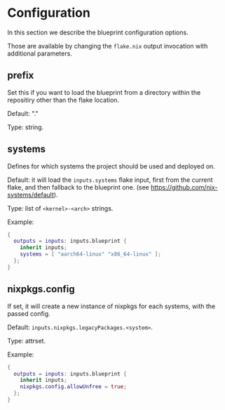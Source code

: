 # Configuration

In this section we describe the blueprint configuration options.

Those are available by changing the `flake.nix` output invocation with additional parameters.

## prefix

Set this if you want to load the blueprint from a directory within the repositiry other than the flake location.

Default: "."

Type: string.

## systems

Defines for which systems the project should be used and deployed on.

Default: it will load the `inputs.systems` flake input, first from the current flake, and then fallback to the blueprint one. (see <https://github.com/nix-systems/default>).

Type: list of `<kernel>-<arch>` strings.

Example:

```nix
{
  outputs = inputs: inputs.blueprint {
    inherit inputs;
    systems = [ "aarch64-linux" "x86_64-linux" ];
  };
}
```

## nixpkgs.config

If set, it will create a new instance of nixpkgs for each systems, with the passed config.

Default: `inputs.nixpkgs.legacyPackages.<system>`.

Type: attrset.

Example:

```nix
{
  outputs = inputs: inputs.blueprint {
    inherit inputs;
    nixpkgs.config.allowUnfree = true;
  };
}
```
